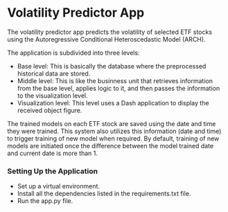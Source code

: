 # Volatility Predictor App
The volatility predictor app predicts the volatility of selected ETF stocks using the Autoregressive Conditional Heteroscedastic Model (ARCH).

The application is subdivided into three levels:
* Base level: This is basically the database where the preprocessed historical data are stored.
* Middle level: This is like the businness unit that retrieves information from the base level, applies logic to it, and then passes the information to the visualization level.
* Visualization level: This level uses a Dash application to display the received object figure.
  
The trained models on each ETF stock are saved using the date and time they were trained. This system also utilizes this information (date and time) to trigger training of new model when required. By default, training of new models are initiated once the difference between the model trained date and current date is more than 1.

### Setting Up the Application
- Set up a virtual environment.
- Install all the dependencies listed in the requirements.txt file.
- Run the app.py file.



